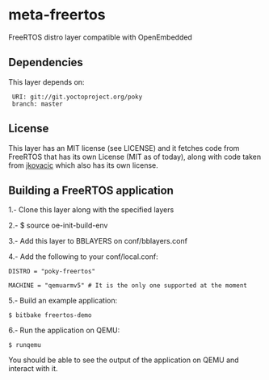 # meta-freertos

FreeRTOS distro layer compatible with OpenEmbedded

## Dependencies

This layer depends on:

     URI: git://git.yoctoproject.org/poky
     branch: master


## License
This layer has an MIT license (see LICENSE) and it fetches code from FreeRTOS that has its own License
(MIT as of today), along with code taken from [jkovacic](https://github.com/jkovacic/FreeRTOS-GCC-ARM926ejs) which also has its own license.


## Building a FreeRTOS application

1.- Clone this layer along with the specified layers

2.- $ source oe-init-build-env

3.- Add this layer to BBLAYERS on conf/bblayers.conf

4.- Add the following to your conf/local.conf:

```
DISTRO = "poky-freertos"

MACHINE = "qemuarmv5" # It is the only one supported at the moment
```

5.- Build an example application:

```
$ bitbake freertos-demo
```
6.- Run the application on QEMU:
```
$ runqemu
```
You should be able to see the output of the application on QEMU and interact with it.
